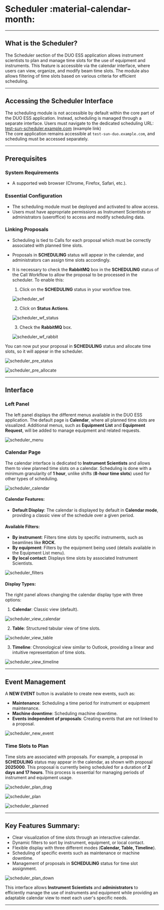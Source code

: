 # Scheduler :material-calendar-month:

_________________________________________________________________________________________________________

## What is the Scheduler?

The Scheduler section of the DUO ESS application allows instrument scientists to plan and manage time slots for the use of equipment and instruments. This feature is accessible via the calendar interface, where users can view, organize, and modify beam time slots. The module also allows filtering of time slots based on various criteria for efficient scheduling.  

_________________________________________________________________________________________________________

## Accessing the Scheduler Interface

The scheduling module is not accessible by default within the core part of the DUO ESS application. Instead, scheduling is managed through a separate interface. Users must navigate to the dedicated scheduling URL:  
[test-sun-scheduler.example.com](test-sun-scheduler.example.com) (example link)  
The core application remains accessible at `test-sun-duo.example.com`, and scheduling must be accessed separately.

_________________________________________________________________________________________________________

## Prerequisites

### System Requirements
- A supported web browser (Chrome, Firefox, Safari, etc.).

### Essential Configuration
- The scheduling module must be deployed and activated to allow access.
- Users must have appropriate permissions as Instrument Scientists or administrators (useroffice) to access and modify scheduling data.

### Linking Proposals
- Scheduling is tied to Calls for each proposal which must be correctly associated with planned time slots.
- Proposals in **SCHEDULING** status will appear in the calendar, and administrators can assign time slots accordingly.
- It is necessary to check the **RabbitMQ** box in the **SCHEDULING** status of the Call Workflow to allow the proposal to be processed in the scheduler. To enable this:
  1. Click on the **SCHEDULING** status in your workflow tree.

    ![scheduler_wf](../assets/images/scheduler_wf.png)

  2. Click on **Status Actions**.

    ![scheduler_wf_status](../assets/images/scheduler_wf_status.png)

  3. Check the **RabbitMQ** box.

    ![scheduler_wf_rabbit](../assets/images/scheduler_wf_rabbit.png)

You can now put your proposal in **SCHEDULING** status and allocate time slots, so it will appear in the scheduler.

![scheduler_pre_status](../assets/images/scheduler_pre_status.png)

![scheduler_pre_allocate](../assets/images/scheduler_pre_allocate.png)



_________________________________________________________________________________________________________

## Interface

### Left Panel
The left panel displays the different menus available in the DUO ESS application. The default page is **Calendar**, where all planned time slots are visualized. Additional menus, such as **Equipment List** and **Equipment Request**, will be added to manage equipment and related requests.

![scheduler_menu](../assets/images/scheduler_menu.png)

### Calendar Page
The calendar interface is dedicated to **Instrument Scientists** and allows them to view planned time slots on a calendar. Scheduling is done with a minimum granularity of **1 hour**, unlike shifts (**8-hour time slots**) used for other types of scheduling.

![scheduler_calendar](../assets/images/scheduler_calendar.png)

#### Calendar Features:
- **Default Display**: The calendar is displayed by default in **Calendar mode**, providing a classic view of the schedule over a given period.

#### Available Filters:
- **By instrument**: Filters time slots by specific instruments, such as beamlines like **ROCK**.
- **By equipment**: Filters by the equipment being used (details available in the Equipment List menu).
- **By local contact**: Displays time slots by associated Instrument Scientists.

![scheduler_filters](../assets/images/scheduler_filters.png)

#### Display Types:
The right panel allows changing the calendar display type with three options:
1. **Calendar**: Classic view (default).

![scheduler_view_calendar](../assets/images/scheduler_view_calendar.png)

2. **Table**: Structured tabular view of time slots.

![scheduler_view_table](../assets/images/scheduler_view_table.png)

3. **Timeline**: Chronological view similar to Outlook, providing a linear and intuitive representation of time slots.

![scheduler_view_timeline](../assets/images/scheduler_view_timeline.png)

_________________________________________________________________________________________________________

## Event Management

A **NEW EVENT** button is available to create new events, such as:
- **Maintenance**: Scheduling a time period for instrument or equipment maintenance.
- **Machine downtime**: Scheduling machine downtime.
- **Events independent of proposals**: Creating events that are not linked to a proposal.

![scheduler_new_event](../assets/images/scheduler_new_event.png)

### Time Slots to Plan
Time slots are associated with proposals. For example, a proposal in **SCHEDULING** status may appear in the calendar, as shown with proposal **2025000**. This proposal is currently being scheduled for a duration of **2 days and 17 hours**. This process is essential for managing periods of instrument and equipment usage.

![scheduler_plan_drag](../assets/images/scheduler_plan_drag.png)

![scheduler_plan](../assets/images/scheduler_plan.png)

![scheduler_planned](../assets/images/scheduler_planned.png)

_________________________________________________________________________________________________________

## Key Features Summary:

- Clear visualization of time slots through an interactive calendar.
- Dynamic filters to sort by instrument, equipment, or local contact.
- Flexible display with three different modes (**Calendar, Table, Timeline**).
- Scheduling of specific events such as maintenance or machine downtime.
- Management of proposals in **SCHEDULING** status for time slot assignment.

![scheduler_plan_down](../assets/images/scheduler_plan_down.png)

This interface allows **Instrument Scientists** and **administrators** to efficiently manage the use of instruments and equipment while providing an adaptable calendar view to meet each user's specific needs.

_________________________________________________________________________________________________________
